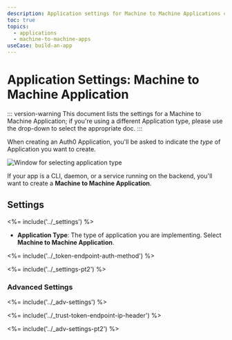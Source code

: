 ```yaml
---
description: Application settings for Machine to Machine Applications configured in Auth0
toc: true
topics:
  - applications
  - machine-to-machine-apps
useCase: build-an-app
---
```


# Application Settings: Machine to Machine Application

::: version-warning
This document lists the settings for a Machine to Machine Application; if you're using a different Application type, please use the drop-down to select the appropriate doc.
:::

When creating an Auth0 Application, you'll be asked to indicate the *type* of Application you want to create. 

![Window for selecting application type](/media/articles/clients/create-clients.png)

If your app is a CLI, daemon, or a service running on the backend, you'll want to create a **Machine to Machine Application**.

## Settings

<%= include('../_settings') %>

- **Application Type**: The type of application you are implementing. Select **Machine to Machine Application**.

<%= include('../_token-endpoint-auth-method') %>

<%= include('../_settings-pt2') %>

### Advanced Settings

<%= include('../_adv-settings') %>

<%= include('../_trust-token-endpoint-ip-header') %>

<%= include('../_adv-settings-pt2') %>
